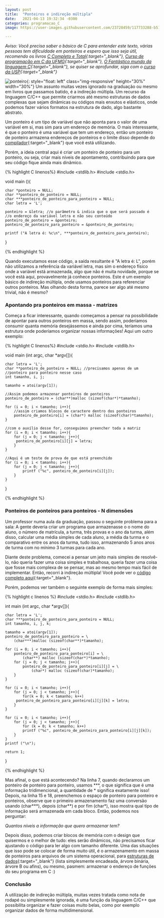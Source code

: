 ```yaml
---
layout: post
title:  "Ponteiros e indireção múltipla"
date:   2021-04-13 19:32:34 -0300
categories: programacao_C
image: https://user-images.githubusercontent.com/23728459/117733288-b51b3700-b1c7-11eb-865b-9217721f558f.jpg

---
```


*Aviso: Você precisa saber o básico de C para entender este texto, 
várias pessoas tem dificuldade em ponteiros e espero que isso seja útil,
 recomendo os livros [C Completo e Total]{:target="_blank"},
[Curso de programação em C da UFMG]{:target="_blank"},
 [O Fantástico mundo da linguagem C]{:target="_blank"}, se quiser se aprofundar,
 siga com o [curso da USP]{:target="_blank"}*

![ponteiro](https://user-images.githubusercontent.com/23728459/117733288-b51b3700-b1c7-11eb-865b-9217721f558f.jpg){: style="float: left" class="img-responsive" height="30%" width="30%"} Um assunto muitas vezes ignorado na graduação ou mesmo em livros que passamos batido, é a indireção múltipla. 
Um recurso da linguagem C/C++ que permite 
criarmos até mesmo estruturas de dados 
complexas que sejam dinâmicas ou 
códigos mais enxutos e elásticos, 
onde podemos fazer vários formatos na estrutura de dado,
algo bastante abstrato.

Um ponteiro é um tipo de variável que não aponta
 para o valor de uma variável em si, mas sim para um endereço de memória.
O mais interessante, é que o ponteiro é uma variável que tem um endereço, então
um ponteiro de ponteiro armazena endereços de ponteiros e o 
limite disso depende do [compilador]{:target="_blank"} que você está utilizando.

Porém, a ideia central aqui é criar um ponteiro de ponteiro para um ponteiro, ou seja, criar mais níveis de apontamento,
contribuindo para que seu código fique ainda mais dinâmico.

{% highlight C linenos%}
#include <stdlib.h>
#include <stdio.h>

void  main (){

    char *ponteiro = NULL;
    char **ponteiro_de_ponteiro = NULL;
    char ***ponteiro_de_ponteiro_para_ponteiro = NULL;
    char letra = 'L';

    ponteiro = &letra; //o parâmetro & indica que o que será passado é
    //o endereço da variável letra e não seu conteúdo
    ponteiro_de_ponteiro = &ponteiro;
    ponteiro_de_ponteiro_para_ponteiro = &ponteiro_de_ponteiro;

    printf ("A letra é: %c\n", ***ponteiro_de_ponteiro_para_ponteiro);
}

{% endhighlight %}

Quando executamos esse código, a saída resultante é "A letra é: L", porém não utilizamos a referência da variável letra,
mas sim o endereço físico onde a variável está armazenada, algo que não é muita novidade, porque se vocẽ está aqui,
 provavelmente já conhece ponteiros. Este é um exemplo básico de indireção múltipla, onde usamos ponteiros para referenciar
  outros ponteiros. Mas olhando desta forma, parece ser algo até mesmo trivial, não é mesmo?
  
<h3>Apontando pra ponteiros em massa - matrizes</h3>

Começa a ficar interessante, quando começamos a pensar na possibilidade de apontar para outros ponteiros em massa, sendo
assim, poderíamos consumir quanta memória desejássemos e ainda por cima, teríamos uma estrutura onde poderíamos organizar
nossas informações! Aqui um outro exemplo:

{% highlight C linenos%}
#include <stdio.h>
#include <stdlib.h>

void main (int argc, char *argv[]){

    char letra = 'L';
    char **ponteiro_de_ponteiro = NULL; //precisamos apenas de um
    //ponteiro para ponteiro nesse caso
    int tamanho, i, j;

    tamanho = atoi(argv[1]);
    
    //Assim podemos armazenar ponteiros de ponteiros
    ponteiro_de_ponteiro = (char**)malloc (sizeof(char*)*tamanho);

    for (i = 0; i < tamanho; i++){
    	//assim criamos blocos de caractere dentro dos ponteiros
        ponteiro_de_ponteiro[i] = (char*) malloc (sizeof(char)*tamanho);
    }

	//com o auxílio desse for, conseguimos preencher toda a matriz
    for (i = 0; i < tamanho; i++){
        for (j = 0; j < tamanho; j++){
         ponteiro_de_ponteiro[i][j] = letra;
        }        
    }
    
    //Aqui é um teste de prova de que está preenchido
    for (i = 0; i < tamanho; i++){
        for (j = 0; j < tamanho; j++){
            printf ("%c", ponteiro_de_ponteiro[i][j]);
        }
    }
}

{% endhighlight %}
<h3>Ponteiros de ponteiros para ponteiros - N dimensões</h3>

Um professor numa aula da graduação, passou o seguinte problema para a sala: A gente deveria criar
um programa que armazenasse o o nome do aluno, o número de matrícula, a turma, três provas e o ano
da turma, além disso, calcular uma média simples de cada aluno, a média da turma e o comparativo
entre os anos da turma, tudo isso, armazenando 5 anos anos de turma com no mínimo 3 turmas para cada ano.

Diante deste problema, comecei a pensar um jeito mais simples de resolvê-lo, não queria fazer uma coisa simples
e trabalhosa, queria fazer uma coisa que fosse mais complexa de se pensar, mas ao mesmo tempo mais fácil de
implementar. Então, recorri à indireção múltipla! Você pode ver o [código completo aqui]{:target="_blank"}.

Porém, podemos ver também o seguinte exemplo de forma mais simples:

{% highlight c linenos %}
#include <stdio.h>
#include <stdlib.h>

int main (int argc, char *argv[]){

    char letra = 'L';
    char ***ponteiro_de_ponteiro_para_ponteiro = NULL;
    int tamanho, i, j, k;

    tamanho = atoi(argv[1]);
    ponteiro_de_ponteiro_para_ponteiro = \
        (char***)malloc (sizeof(char**)*tamanho);

    for (i = 0; i < tamanho; i++){
        ponteiro_de_ponteiro_para_ponteiro[i] = \
            (char**) malloc (sizeof(char*)*tamanho);
        for (j = 0; j < tamanho; j++){
            ponteiro_de_ponteiro_para_ponteiro[i][j] = \
                (char*) malloc (sizeof(char)*tamanho);
        }
    }

    for (i = 0; i < tamanho; i++){
        for (j = 0; j < tamanho; j++){
            for(k = 0; k < tamanho; k++)
         ponteiro_de_ponteiro_para_ponteiro[i][j][k] = letra;
        }        
    }
    
    for (i = 0; i < tamanho; i++){
        for (j = 0; j < tamanho; j++){
            for (k = 0; k < tamanho; k++)
            printf ("%c", ponteiro_de_ponteiro_para_ponteiro[i][j][k]);
        }
    }
    printf ("\n");

    return 1;
}

{% endhighlight %}

Mas afinal, o que está acontecendo? Na linha 7, quando declaramos um ponteiro de ponteiro para ponteiro, usamos \*\*\*, o que
significa que é uma informação tridimencional, a quantidade de * significa exatamente isso! Depois, na linha 15 e 18,
preenchemos o espaço de ponteiro para ponteiro e ponteiros, observe que o primeiro armazenamento faz uma conversão
usando (char\*\*\*), depois (char\*\*) e por fim (char\*), isso mostra qual tipo de informação será armazenada em cada bloco.
Então, podemos nos perguntar:

_Quantos níveis a informação que quero armazenar tem?_

Depois disso, podemos criar blocos de memória com o design que quisermos e o melhor de tudo: eles serão dinâmicos,
não precisamos ficar ajustando o código para ler algo com tamanho diferente. Uma das situações que isso pode se colocar
de forma muito útil, é o armazenamento em massa de ponteiros para arquivos de um sistema operacional, para [estruturas de
dados]{:target="_blank"} (lista simplesmente encadeada, árvore binária, árvore B ou afins), ou mesmo, pasmem: armazenar o endereço de funções
do seu programa em C :)

<h3>Conclusão</h3>

A utilização de indireção múltipla, muitas vezes tratada como nota de rodapé ou simplesmente ignorada, é uma função da
linguagem C/C++ que possibilita organizar e fazer coisas muito belas,
como por exemplo organizar dados de forma multidimensional.

[código completo aqui]: https://github.com/lcsvillela/minhas-atividades-ibilce/blob/main/EDI/Exercicio%20turmas%20escola.c
[Curso de programação em C da UFMG]: http://www2.dcc.ufmg.br/disciplinas/pc/source/introducao_c_renatocm_deeufmg.pdf
[O Fantástico mundo da linguagem C]: https://fiorix.files.wordpress.com/2014/04/o-fantc3a1stico-mundo-da-linguagem-c.pdf
[curso da USP]: https://www.ime.usp.br/~pf/algoritmos/
[C Completo e Total]: https://www.inf.ufpr.br/lesoliveira/download/c-completo-total.pdf
[compilador]: https://pt.wikipedia.org/wiki/Compilador
[estruturas de dados]: https://pt.wikipedia.org/wiki/Estrutura_de_dados
